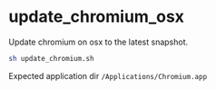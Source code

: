 # update_chromium_osx

Update chromium on osx to the latest snapshot.

```sh
sh update_chromium.sh
```

Expected application dir `/Applications/Chromium.app`
